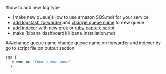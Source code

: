 #how to add new  log type
-  [make new queue](How to use amazon SQS.md) for your service
-  [add logstash forwarder](./logstash_forwarder_installation_guide.md) and [change queue name](#change-queue-name) to new queue
-  [add indexer ](./logstash_indexer_installation_guide.md)  with [new grok](https://grokdebug.herokuapp.com/) or [ruby capture script](https://www.elastic.co/guide/en/logstash/current/plugins-filters-ruby.html)
-  make [kibana  dashboard](Kibana Installation.md)

###change queue name
change queue name on forwarder and indexer by go to script file on output section
```ruby
sqs {
   queue => "Your_queue_name"
  }
```
